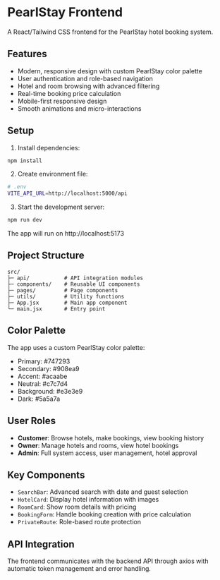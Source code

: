 # PearlStay Frontend

A React/Tailwind CSS frontend for the PearlStay hotel booking system.

## Features

- Modern, responsive design with custom PearlStay color palette
- User authentication and role-based navigation
- Hotel and room browsing with advanced filtering
- Real-time booking price calculation
- Mobile-first responsive design
- Smooth animations and micro-interactions

## Setup

1. Install dependencies:
```bash
npm install
```

2. Create environment file:
```bash
# .env
VITE_API_URL=http://localhost:5000/api
```

3. Start the development server:
```bash
npm run dev
```

The app will run on http://localhost:5173

## Project Structure

```
src/
├─ api/           # API integration modules
├─ components/    # Reusable UI components
├─ pages/         # Page components
├─ utils/         # Utility functions
├─ App.jsx        # Main app component
└─ main.jsx       # Entry point
```

## Color Palette

The app uses a custom PearlStay color palette:

- Primary: #747293
- Secondary: #908ea9  
- Accent: #acaabe
- Neutral: #c7c7d4
- Background: #e3e3e9
- Dark: #5a5a7a

## User Roles

- **Customer**: Browse hotels, make bookings, view booking history
- **Owner**: Manage hotels and rooms, view hotel bookings
- **Admin**: Full system access, user management, hotel approval

## Key Components

- `SearchBar`: Advanced search with date and guest selection
- `HotelCard`: Display hotel information with images
- `RoomCard`: Show room details with pricing
- `BookingForm`: Handle booking creation with price calculation
- `PrivateRoute`: Role-based route protection

## API Integration

The frontend communicates with the backend API through axios with automatic token management and error handling.